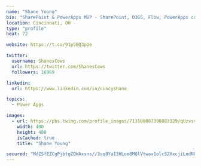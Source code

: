 ```yaml
---
name: "Shane Young"
bio: "SharePoint & PowerApps MVP - SharePoint, O365, Flow, PowerApps consulting? @PowerApps911 | Pure Snark? You found it."
location: Cincinnati, OH
type: "profile"
heat: 72

website: https://t.co/91p5BQ3pUe

twitter:
  username: ShanesCows
  url: https://twitter.com/ShanesCows
  followers: 16969

linkedin:
  url: https://www.linkedin.com/in/cincyshane

topics:
  - Power Apps

images:
  - url: https://pbs.twimg.com/profile_images/713100007398883329/qUzvsvQ3_400x400.jpg
    width: 400
    height: 400
    isCached: true
    title: "Shane Young"

secured: "MdZSfEZCgPjbtgZQWAxsns//3sq8YaI3HLom8MQlVtwav1olcS2XxcjiLedNUlqwECEsdNOYTEZLtxmjza0I2eZaWsem026Dl3sIcBhCtFGaYMAdnNJ3k+op725QQT9/nQ7PtZT1DO7y88dU6I/sqdRGwE16RWLAqnpYkPYoub4X/L+k5d/0gV4e6AZQoRTczckZW6418zS2QrTAc0QHtabhYoufKtYbtIK7oLNIhbRoPsi3BdQ+4oFhxl2kn/j3qnTy+c9J72sDnd+qAdSckJHW9JkP6wbO0LmsklV+xy1nTEXOU6lpPUUof00LMnuqzPNdHgD4ktNY+uwrgby+4srJdWYzjBUgstjsYXNPt0GHWDamIKRIcgqriefsvfWMaaWekwbqBqaQvvsMZp++PqZO/i145pEe+hto+C757M8=;Y56bnJEPr05fBiIyZsrUlA=="
---
```


